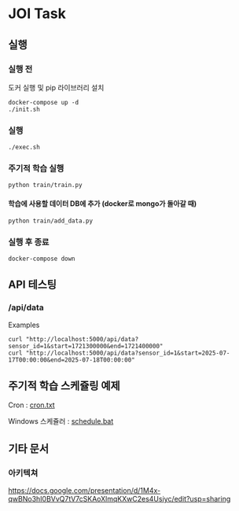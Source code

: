 # JOI Task

## 실행

### 실행 전

도커 실행 및 pip 라이브러리 설치

```
docker-compose up -d
./init.sh
```

### 실행

```
./exec.sh
```

### 주기적 학습 실행

```
python train/train.py
```

#### 학습에 사용할 데이터 DB에 추가 (docker로 mongo가 돌아갈 때)

```
python train/add_data.py
```

### 실행 후 종료

```
docker-compose down
```

## API 테스팅

### /api/data

Examples

```
curl "http://localhost:5000/api/data?sensor_id=1&start=1721300000&end=1721400000"
curl "http://localhost:5000/api/data?sensor_id=1&start=2025-07-17T00:00:00&end=2025-07-18T00:00:00"
```

## 주기적 학습 스케쥴링 예제

Cron : [cron.txt](cron.txt)

Windows 스케쥴러 : [schedule.bat](schedule.bat)

## 기타 문서

### 아키텍쳐

https://docs.google.com/presentation/d/1M4x-qwBNo3hI0BVvQ7tV7cSKAoXlmqKXwC2es4Usiyc/edit?usp=sharing
